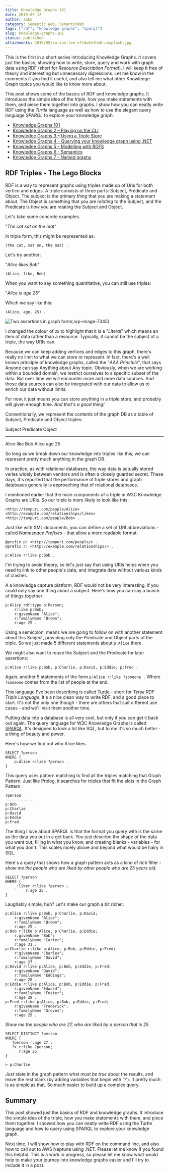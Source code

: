 ```yaml
---
title: Knowledge Graphs 101
date: 2019-09-12
author: aabs
category: Semantic Web, SemanticWeb
tags: ["rdf", "knowledge graphs", "sparql"]
slug: knowledge-graphs-101
status: published
attachments: 2019/09/su-san-lee-vft8w5vfhw8-unsplash.jpg
---
```


This is the first in a short series introducing Knowledge Graphs. It covers just the basics, showing how to write, store, query and work with graph data using RDF (short for *Resource Description Format*). I will keep it free of theory and interesting but unnecessary digressions. Let me know in the comments if you find it useful, and also tell me what other Knowledge Graph topics you would like to know more about.

This post shows some of the basics of RDF and knowledge graphs. It introduces the simple idea of the *triple*, how you make statements with them, and piece them together into graphs. I show how you can neatly write RDF using the *Turtle* language as well as how to use the elegant query language *SPARQL* to explore your knowledge graph.




-   [Knowledge Graphs 101](https://andrewmatthews.blog/2019/09/12/knowledge-graphs-101/)
-   [Knowledge Graphs 2 – Playing on the CLI](https://andrewmatthews.blog/2019/09/13/knowledge-graphs-2-playing-on-the-cli/)
-   [Knowledge Graphs 3 – Using a Triple Store](https://andrewmatthews.blog/2019/09/13/knowledge-graphs-3-using-a-triple-store/)
-   [Knowledge Graphs 4 – Querying your knowledge graph using .NET](https://andrewmatthews.blog/2019/09/16/knowledge-graphs-4-querying-your-knowledge-graph-using-net/)
-   [Knowledge Graphs 5 – Modelling with RDFS](https://andrewmatthews.blog/2019/10/03/knowledge-graphs-5-modelling-with-rdfs/)
-   [Knowledge Graphs 6 - Semantics](https://andrewmatthews.blog/2019/10/03/knowledge-graphs-6-semantics/)
-   [Knowledge Graphs 7 - Named graphs](https://aabs.wordpress.com/2019/11/06/knowledge-graphs-7-named-graphs/)

RDF Triples - The Lego Blocks
-----------------------------

RDF is a way to represent graphs using triples made up of Uris for both vertice and edges. A triple consists of three parts: Subject, Predicate and Object. The subject is the primary *thing* that you are making a statement about. The Object is something that you are *relating* to the Subject, and the Predicate is *how* you are relating the Subject and Object.

Let's take some concrete examples.

"*The cat sat on the mat*"

In triple form, this might be represented as:

```
(the cat, sat on, the mat) .
```

Let's try another:

"*Alice likes Bob*"

``` {.wp-block-code}
(Alice, like, Bob)
```

When you want to say something quantitative, you can still use triples:

"*Alice is age 25*"

Which we say like this:

```
(Alice, age, 25) .
```

![Two assertions in graph form](https://aabs.files.wordpress.com/2019/09/image.png?w=292){.wp-image-7345}

I changed the colour of `25` to highlight that it is a "*Literal*" which means an item of data rather than a resource. Typically, it cannot be the subject of a triple, the way URIs can.

Because we can keep adding vertices and edges to this graph, there's really no limit to what we can store or represent. In fact, there's a well known principle of knowledge graphs, called the "*AAA Principle*", that says Anyone can say Anything about Any topic. Obviously, when we are working within a bounded domain, we restrict ourselves to a specific subset of the data. But over time we will encounter more and more data sources. And those data sources can also be integrated with our data to allow us to enrich our data without limits.

For now, it just means you can store anything in a triple store, and probably will given enough time. *And that's a good thing!*

Conventionally, we represent the contents of the graph DB as a table of Subject, Predicate and Object triples:

  Subject   Predicate   Object
  --------- ----------- --------
  Alice     like        Bob
  Alice     age         25

So long as we break down our knowledge into triples like this, we can represent pretty much anything in the graph DB.

In practice, as with relational databases, the way data is actually stored varies widely between vendors and is often a closely guarded secret. These days, it's reported that the performance of triple stores and graph databases generally is approaching that of relational databases.

I mentioned earlier that the main components of a triple in W3C Knowledge Graphs are URIs. So our triple is more likely to look like this:

``` {.wp-block-code}
<http://tempuri.com/people/Alice> <http://example.com/relationships/likes> <http://tempuri.com/people/Bob> .
```

Just like with XML documents, you can define a set of URI abbreviations - called *Namespace Prefixes* - that allow a more readable format:

```
@prefix p: <http://tempuri.com/people/> .
@prefix r: <http://example.com/relationships/> .

p:Alice r:like p:Bob .
```

I'm trying to avoid theory, so let's just say that using URIs helps when you need to link to other people's data, and integrate data without various kinds of clashes.

A a knowledge capture platform, RDF would not be very interesting, if you could only say one thing about a subject. Here's how you can say a bunch of things together:

```
p:Alice rdf:type p:Person;
    r:like p:Bob;
    r:givenName "Alice";
    r:familyName "Brown";
    r:age 25 .
```

Using a semicolon, means we are going to follow on with another statement about this Subject, providing only the Predicate and Object parts of the triple. So we just made 5 different statements about `p:Alice` there.

We might also want to reuse the Subject and the Predicate for later assertions:

```
p:Alice r:like p:Bob, p:Charlie, p:David, p:Eddie, p:Fred .
```

Again, another 5 statements of the form `p:Alice r:like ?someone .` Where `?someone` comes from the list of people at the end.

This language I've been describing is called [Turtle](https://www.w3.org/TR/turtle/) - short for *Terse RDF Triple Language*. It's a nice clean way to write RDF, and a good place to start. It's not the only one though - there are others that suit different use cases - and we'll visit them another time.

Putting data into a database is all very cool, but only if you can get it back out again. The query language for W3C Knowledge Graphs is called [SPARQL](https://www.w3.org/TR/sparql11-overview/). It's designed to look a lot like SQL, but to me it's so much better - a thing of beauty and power.

Here's how we find out who Alice likes.

```
SELECT ?person
WHERE {
    p:Alice r:like ?person .
}
```

This query uses pattern matching to find all the triples matching that Graph Pattern. Just like Prolog, it searches for triples that fit the slots in the Graph Pattern.

    ?person
    -------------
    p:Bob
    p:Charlie
    p:David
    p:Eddie
    p:Fred

The thing I love about SPARQL is that the format you query with is the same as the data you put in a get back. You just describe the shape of the data you want out, filling in what you know, and creating blanks - variables - for what you don't. This scales nicely above and beyond what would be hairy in SQL.

Here's a query that shows how a graph pattern acts as a kind of rich filter - *show me the people who are liked by other people who are 25 years old.*

```
SELECT ?person
WHERE {
    _:liker r:like ?person ;
         r:age 25 .
}
```

Laughably simple, huh? Let's make our graph a bit richer.

```
p:Alice r:like p:Bob, p:Charlie, p:David;
    r:givenName "Alice";
    r:familyName "Brown";
    r:age 25 .
p:Bob r:like p:Alice, p:Charlie, p:Eddie;
    r:givenName "Bob";
    r:familyName "Carter";
    r:age 31 .
p:Charlie r:like p:Alice, p:Bob, p:Eddie, p:Fred;
    r:givenName "Charles";
    r:familyName "David";
    r:age 27 .
p:David r:like p:Alice, p:Bob, p:Eddie, p:Fred;
    r:givenName "David";
    r:familyName "Eddings";
    r:age 28 .
p:Eddie r:like p:Alice, p:Bob, p:Eddie, p:Fred;
    r:givenName "Edward";
    r:familyName "Foster";
    r:age 28 .
p:Fred r:like p:Alice, p:Bob, p:Eddie, p:Fred;
    r:givenName "Frederick";
    r:familyName "Groves";
    r:age 25 .
```

*Show me the people who are 27, who are liked by a person that is 25.*

```
SELECT DISTINCT ?person
WHERE {
   ?person r:age 27 .
   ?x r:like ?person;
      r:age 25.
}

> p:Charlie
```

Just state in the graph pattern what *must be true* about the results, and leave the rest blank (by adding variables that begin with '`?`'). It pretty much is as simple as that. So much easier to build up a complex query.

Summary
-------

This post showed just the basics of RDF and knowledge graphs. It introduce the simple idea of the triple, how you make statements with them, and piece them together. I showed how you can neatly write RDF using the Turtle language and how to query using SPARQL to explore your knowledge graph.

Next time, I will show how to play with RDF on the command line, and also how to call out to AWS Neptune using .NET. Please let me know if you found this helpful. This is a work in progress, so please let me know what would help to make your journey into knowledge graphs easier and I'll try to include it in a post.
